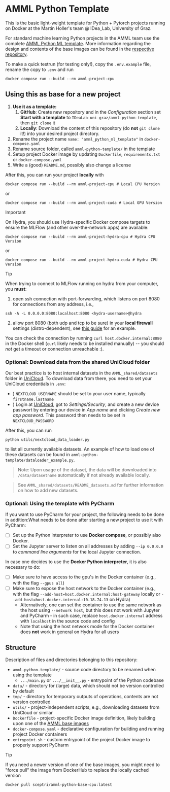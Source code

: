 # AMML Python Template

This is the basic light-weight template for Python + Pytorch projects running on Docker at the Martin Holler's team @ IDea_Lab, University of Graz.

For standard machine learning Python projects in the AMML team use the complete [AMML Python ML template](https://github.com/IDeaLab-uni-graz/amml-python-ml-template). More information regarding the design and contents of the base images can be found in the [respective repository](https://github.com/IDeaLab-uni-graz/AMML-Python-Base).

To make a quick testrun (for testing only!), copy the `.env.example` file, rename the copy to `.env` and run

```
docker compose run --build --rm amml-project-cpu
```

## Using this as base for a new project

1) **Use it as a template:**
   1) **GitHub**: Create new repository and in the _Configuration_ section set **Start with a template** to `IDeaLab-uni-graz/amml-python-template`, then `git clone` it
   2) **Locally**: Download the content of this repository (do **not** `git clone` it!) into your desired project directory.
2) Rename the project name `name: "amml_python_ml_template"` in `docker-compose.yaml`
3) Rename source folder, called `amml-python-template/` in the template
4) Setup project Docker image by updating `Dockerfile`, `requirements.txt` or `docker-compose.yaml`
5) Write a (good) `README.md`, possibly also change a license

After this, you can run your project **locally** with 

```shell
docker compose run --build --rm amml-project-cpu # Local CPU Version
```

or 

```shell
docker compose run --build --rm amml-project-cuda # Local GPU Version
```

> [!IMPORTANT]
> On Hydra, you should use Hydra-specific Docker compose targets to ensure the MLFlow (and other over-the-network apps) are available:
> ```shell
> docker compose run --build --rm amml-project-hydra-cpu # Hydra CPU Version
> ```
> or
> ```shell
> docker compose run --build --rm amml-project-hydra-cuda # Hydra CPU Version
> ```

> [!TIP]
> When trying to connect to MLFlow running on hydra from your computer, you **must**:
> 1. open ssh connection with port-forwarding, which listens on port 8080 for connections from any address, i.e.,
> ```shell
> ssh -A -L 0.0.0.0:8080:localhost:8080 <hydra-username>@hydra
> ```
> 2. allow port 8080 (both udp and tcp to be sure) in your **local firewall** settings (distro-dependent), see [this guide](https://www.digitalocean.com/community/tutorials/opening-a-port-on-linux) for an example.
>
> You can check the connection by running `curl host.docker.internal:8080` in the Docker shell (`curl` likely needs to be installed manually) -- you should *not* get a timeout or connection unreachable :).

### Optional: Download data from the shared UniCloud folder

Our best practice is to host internal datasets in the `AMML_shared/datasets` folder in [UniCloud](https://cloud.uni-graz.at). To download data from there, you need to set your UniCloud credentials in `.env`:

- ) `NEXTCLOUD_USERNAME` should be set to your user name, typically `firstname.lastname`
- ) Login at [UniCloud](https://cloud.uni-graz.at), got to *Settings/Security*, and create a new device passwort by entering our device in *App name* and clicking *Create new app password*. This password then needs to be set in `NEXTCLOUD_PASSWORD`

After this, you can run

```shell
python utils/nextcloud_data_loader.py
```

to list all currently available datasets. An example of how to load one of these datasets can be found in `amml-python-template/dataloader_example.py`.

> Note: Upon usage of the dataset, the data will be downloaded into `/data/datasetname` automatically if not already available locally.

> See `AMML_shared/datasets/README_datasets.md` for further information on how to add new datasets.

### Optional: Using the template with PyCharm

If you want to use PyCharm for your project, the following needs to be done in addition:What needs to be done after starting a new project to use it with PyCharm:

- [ ] Set up the Python interpreter to use **Docker compose**, or possibly also Docker.
- [ ] Set the Jupyter server to listen on all addresses by adding `--ip 0.0.0.0` to _command line arguments_ for the local Jupyter connection.

In case one decides to use the **Docker Python interpreter**, it is also necessary to do:

- [ ] Make sure to have access to the gpu's in the Docker container (e.g., with the flag `--gpus all`)
- [ ] Make sure to expose the host network to the Docker container (e.g., with the flag `--add-host=host.docker.internal:host-gateway` locally or `--add-host=host.docker.internal:10.18.74.13` on Hydra)
  - Alternatively, one can set the container to use the same network as the host using `--network host`, but this does not work with Jupyter and PyCharm - in such case, replace `host.docker.internal` address with `localhost` in the source code and config
  - Note that using the host network mode for the Docker container does **not** work in general on Hydra for all users

## Structure

Description of files and directories belonging to this repository:

- `amml-python-template/` - source code directory to be renamed when using the template
  - `.../main.py` or `.../__init__.py` - entrypoint of the Python codebase
- `data/` - directory for (large) data, which should not be version controlled by default
- `tmp/` - directory for temporary outputs of operations, contents are not version controlled
- `utils/` - project-independent scripts, e.g., downloading datasets from UniCloud or similar
- `Dockerfile` - project-specific Docker image definition, likely building upon one of the [AMML base images](https://github.com/IDeaLab-uni-graz/AMML-Python-Base)
- `docker-compose.yaml` - declarative configuration for building and running project Docker containers
- `entrypoint.sh` - custom entrypoint of the project Docker image to properly support PyCharm

> [!TIP]
> If you need a newer version of one of the base images, you might need to "force pull" the image from DockerHub to replace the locally cached version
> 
> ```shell
> docker pull sceptri/amml-python-base-cpu:latest
> ```
